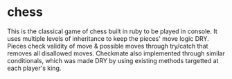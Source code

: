 # chess

This is the classical game of chess built in ruby to be played in console. It uses multiple levels of inheritance to keep the pieces' move logic DRY. Pieces check validity of move & possible moves through try/catch that removes all disallowed moves. Checkmate also implemented through similar conditionals, which was made DRY by using existing methods targetted at each player's king. 
